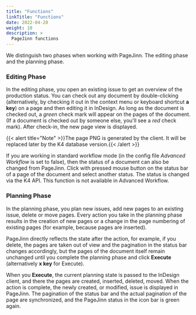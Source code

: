 ```yaml
---
title: "Functions"
linkTitle: "Functions"
date: 2022-04-20
weight: 10
description: >
  PageJinn functions
---
```

We distinguish two phases when working with PageJinn. The editing phase and the planning phase.

### Editing Phase
In the editing phase, you open an existing issue to get an overview of the production status. You can check out any document by double-clicking (alternatively, by checking it out in the context menu or keyboard shortcut **a key**) on a page and then editing it in InDesign. As long as the document is checked out, a *green* check mark will appear on the pages of the document. (If a document is checked out by someone else, you'll see a *red* check mark).
After check-in, the new page view is displayed.

{{< alert title="Note" >}}The page PNG is generated by the client. It will be replaced later by the K4 database version.{{< /alert >}}

If you are working in standard workflow mode (in the config file *Advanced Workflow* is set to false), then the status of a document can also be changed from PageJinn. Click with pressed mouse button on the status bar of a page of the document and select another status. The status is changed via the K4 API. This function is not available in Advanced Workflow.


### Planning Phase
In the planning phase, you plan new issues, add new pages to an existing issue, delete or move pages. 
Every action you take in the planning phase results in the creation of new pages or a change in the page numbering of existing pages (for example, because pages are inserted).

PageJinn directly reflects the state after the action, for example, if you delete, the pages are taken out of view and the pagination in the status bar changes accordingly, but the pages of the document itself remain unchanged until you complete the planning phase and click **Execute** (alternatively **x key** for Execute). 

When you **Execute**, the current planning state is passed to the InDesign client, and there the pages are created, inserted, deleted, moved. When the action is complete, the newly created, or modified, issue is displayed in PageJinn. The pagination of the status bar and the actual pagination of the page are synchronized, and the PageJinn status in the icon bar is green again.


